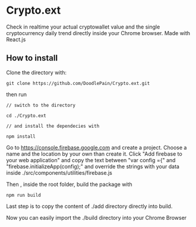 # Crypto.ext
Check in realtime your actual cryptowallet value and the single cryptocurrency daily trend directly inside your Chrome browser.
Made with React.js
## How to install
Clone the directory with: 
```git
git clone https://github.com/DoodlePain/Crypto.ext.git
```
then run 
``` install
// switch to the directory

cd ./Crypto.ext

// and install the dependecies with

npm install
```
Go to https://console.firebase.google.com and create a project.
Choose a name and the location by your own than create it.
Click "Add firebase to your web application" and copy the text between 
"var config ={"
and
"firebase.initializeApp(config);"
and override the strings with your data inside ./src/components/utilities/firebase.js

Then , inside the root folder, build the package with 
``` build
npm run build
```
Last step is to copy the content of ./add directory directly into build.

Now you can easily import the ./build directory into your Chrome Browser
